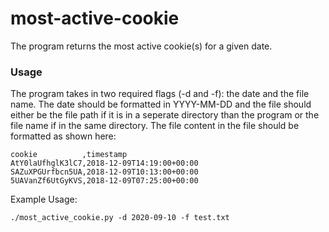 # most-active-cookie
The program returns the most active cookie(s) for a given date.
### Usage
The program takes in two required flags (-d and -f): the date and the file name. The date should be formatted in YYYY-MM-DD and the file should either be the file path if it is in a seperate directory than the program or the file name if in the same directory. The file content in the file should be formatted as shown here:

```
cookie          ,timestamp
AtY0laUfhglK3lC7,2018-12-09T14:19:00+00:00
SAZuXPGUrfbcn5UA,2018-12-09T10:13:00+00:00
5UAVanZf6UtGyKVS,2018-12-09T07:25:00+00:00
```

Example Usage:
``` 
./most_active_cookie.py -d 2020-09-10 -f test.txt 
```

